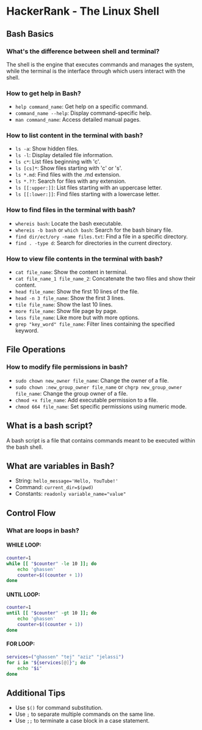# HackerRank - The Linux Shell
## Bash Basics

### What's the difference between shell and terminal?
The shell is the engine that executes commands and manages the system, while the terminal is the interface through which users interact with the shell.

### How to get help in Bash?
- `help command_name`: Get help on a specific command.
- `command_name --help`: Display command-specific help.
- `man command_name`: Access detailed manual pages.

### How to list content in the terminal with bash?
- `ls -a`: Show hidden files.
- `ls -l`: Display detailed file information.
- `ls c*`: List files beginning with 'c'.
- `ls [cs]*`: Show files starting with 'c' or 's'.
- `ls *.md`: Find files with the .md extension.
- `ls *.??`: Search for files with any extension.
- `ls [[:upper:]]`: List files starting with an uppercase letter.
- `ls [[:lower:]]`: Find files starting with a lowercase letter.

### How to find files in the terminal with bash?
- `whereis bash`: Locate the bash executable.
- `whereis -b bash` or `which bash`: Search for the bash binary file.
- `find dir/ect/ory -name files.txt`: Find a file in a specific directory.
- `find . -type d`: Search for directories in the current directory.

### How to view file contents in the terminal with bash?
- `cat file_name`: Show the content in terminal.
- `cat file_name_1 file_name_2`: Concatenate the two files and show their content.
- `head file_name`: Show the first 10 lines of the file.
- `head -n 3 file_name`: Show the first 3 lines.
- `tile file_name`: Show the last 10 lines.
- `more file_name`: Show file page by page.
- `less file_name`: Like more but with more options.
- `grep "key_word" file_name`: Filter lines containing the specified keyword.

## File Operations

### How to modify file permissions in bash?
- `sudo chown new_owner file_name`: Change the owner of a file.
- `sudo chown :new_group_owner file_name` or `chgrp new_group_owner file_name`: Change the group owner of a file.
- `chmod +x file_name`: Add executable permission to a file.
- `chmod 664 file_name`: Set specific permissions using numeric mode.

## What is a bash script?
A bash script is a file that contains commands meant to be executed within the bash shell.

## What are variables in Bash?
- String: `hello_message='Hello, YouTube!'`
- Command: `current_dir=$(pwd)`
- Constants: `readonly variable_name="value"`

## Control Flow

### What are loops in bash?

#### WHILE LOOP:
```bash
counter=1
while [[ "$counter" -le 10 ]]; do
    echo 'ghassen'
    counter=$((counter + 1))
done
```

#### UNTIL LOOP:
```bash
counter=1
until [[ "$counter" -gt 10 ]]; do
    echo 'ghassen'
    counter=$((counter + 1))
done
```

#### FOR LOOP:
```bash
services=("ghassen" "tej" "aziz" "jelassi")
for i in "${services[@]}"; do
    echo "$i"
done
```

## Additional Tips

- Use `$()` for command substitution.
- Use `;` to separate multiple commands on the same line.
- Use `;;` to terminate a case block in a case statement.
